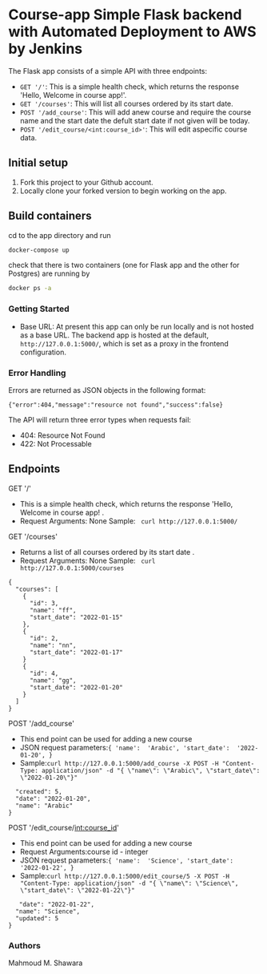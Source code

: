 # Course-app Simple Flask backend with Automated Deployment to AWS by Jenkins
The Flask app  consists of a simple API with three endpoints:

- `GET '/'`: This is a simple health check, which returns the response 'Hello, Welcome in course app!'. 
- `GET '/courses'`: This will list all courses ordered by its start date.
- `POST '/add_course'`: This will add anew course and require the course name and the start date the defult start date if not given will be today.
- `POST '/edit_course/<int:course_id>'`: This will edit aspecific course data.
## Initial setup
1. Fork this project to your Github account.
2. Locally clone your forked version to begin working on the app.
## Build containers
cd to the app directory and run
```bash
docker-compose up
```
check that there is two containers (one for Flask app and the other for Postgres) are running by
```bash
docker ps -a
```
### Getting Started
- Base URL: At present this app can only be run locally and is not hosted as a base URL. The backend app is hosted at the default, `http://127.0.0.1:5000/`, which is set as a proxy in the frontend configuration. 
### Error Handling
Errors are returned as JSON objects in the following format:
```
{"error":404,"message":"resource not found","success":false}
```
The API will return three error types when requests fail:
- 404: Resource Not Found
- 422: Not Processable 
## Endpoints 

GET '/'
-  This is a simple health check, which returns the response 'Hello, Welcome in course app! .
- Request Arguments: None
Sample: ``` curl http://127.0.0.1:5000/```

GET '/courses'
- Returns a list of all courses ordered by its start date .
- Request Arguments: None
Sample: ``` curl http://127.0.0.1:5000/courses```
```
{
  "courses": [
    {
      "id": 3,
      "name": "ff",
      "start_date": "2022-01-15"
    },
    {
      "id": 2,
      "name": "nn",
      "start_date": "2022-01-17"
    }
    {
      "id": 4,
      "name": "gg",
      "start_date": "2022-01-20"
    }
  ]
}
```

POST '/add_course'
- This end point can be used for adding a new course
- JSON request parameters:```{
    'name':  'Arabic',
    'start_date':  '2022-01-20',
}```
- Sample:```curl http://127.0.0.1:5000/add_course -X POST -H "Content-Type: application/json" -d "{ \"name\": \"Arabic\", \"start_date\": \"2022-01-20\"}"```
```{
  "created": 5,
  "date": "2022-01-20",
  "name": "Arabic"
}
```

POST '/edit_course/<int:course_id>'
- This end point can be used for adding a new course
- Request Arguments:course id - integer
- JSON request parameters:```{
    'name':  'Science',
    'start_date':  '2022-01-22',
}```
- Sample:```curl http://127.0.0.1:5000/edit_course/5 -X POST -H "Content-Type: application/json" -d "{ \"name\": \"Science\", \"start_date\": \"2022-01-22\"}"```
```{
   "date": "2022-01-22",
  "name": "Science",
  "updated": 5
}
```
### Authors
Mahmoud M. Shawara
